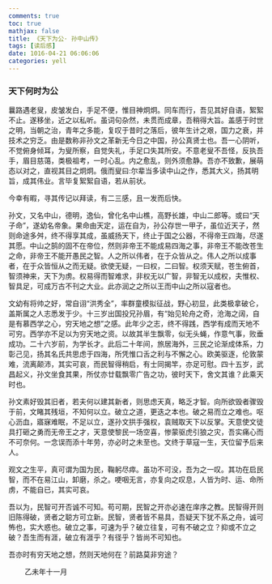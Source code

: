```yaml
---
comments: true
toc: true
mathjax: false
title: 《天下为公· 孙中山传》
tags: [读后感]
date: 1016-04-21 06:06:06
categories: yell
---
```


### 天下何时为公

曩路遇老叟，皮皱发白，手足不便，惟目神炯炯。同车而行，吾见其好自语，絮絮不止。遂移坐，近之以私听。虽词句杂然，未贯而成章，吾稍得大旨。盖感于时世之明，当朝之治，青年之多能，复叹于昔时之落后，彼年生计之艰，国力之衰，并技术之穷乏。由是数称非孙文之革新无今日之中国，孙公真贤士也。吾一心阴听，不觉俯身倾耳，为叟所察，自觉失礼，手足口失其所安。不意老叟不吾怪，反执吾手，眉目慈蔼，类极祖考，一时心乱。内之愈乱，则外须愈静。吾亦不致歉，展萌态以对之，直视其目之炯炯。俄而叟曰:尔辈当多读中山之作，悉其大义，扬其明旨，成其伟业。言毕复絮絮自语，若从前状。

今幸有暇，寻其传记以拜读，有二三感，且一发而后快。

孙文，又名中山，德明，逸仙，曾化名中山樵，高野长雄，中山二郎等。或曰“天子命”，遂幼名帝象。果命由天定，运在自为，孙公存世一甲子，虽位近天子，然则命途多舛，终不得享其成，虽威扬天下，终止于国之公器，不得帝王四海，尽遂其愿。中山之鹄的固不在帝位，然则非帝王不能成易四海之事，非帝王不能改苍生之命，非帝王不能开愚民之智。人之所以伟者，在于众皆从之。伟人之所以成事者，在于众皆恒从之而无疑。欲使无疑，一曰权，二曰智。权须天赋，苍生俯首，智须神来，天下为虏。权易得而智难求，非权无以广智，非智无以成权，夫惟权、智具足，可成万古不刊之大业。此亦润之之所以王而中山之所以寇者也。

文幼有将帅之好，常自诩“洪秀全”，率群童模拟征战，野心初显，此类极拿破仑，盖斯属之人志悉发于少。十三岁出国投兄孙眉，有“始见轮舟之奇，沧海之阔，自是有慕西学之心，穷天地之想”之感。此年少之志，终不得践，西学有成而天地不可穷。西学亦不足以为穷天地之资。以故其半生飘零，似无头蝇，作意气事，败垂成功。二十六岁前，为学长才。此后二十年间，旅居海外，三民之论渐成体系，力彰己见，扬其名氏共思虑于四海，所凭惟口舌之利与不懈之心。欧美驱逐，伦敦蒙难，流离颠沛，其实可哀，而民智得稍启，有士同揭竿，亦足可慰。四十五岁，武昌起义，孙文坐食其果，所仗亦廿载飘零广告之功，彼时天下，舍文其谁？此乘天时也。

孙文素好毁其旧者，若夫何以建其新者，则思虑天真，略乏才智。向所欲毁者骤毁于前，文睹其残垣，不知何以立。破立之道，更迭之本也。破之易而立之难也。呕心沥血，寤寐难眠，不足以立，遂孙文拱手强权，袁贼取天下以反掌。天意使文徒具打砸之勇而无帝王之才，天意使黎民一场空喜，惨蒙驱虎引狼之灾，吾实痛心而不可奈何。一念误而添十年劳，亦必时之未至也。文终于草寇一生，天位留予后来人。

观文之生平，真可谓为国为民，鞠躬尽瘁。虽功不可没，吾为之一叹。其功在启民智，而不在易江山，卸磨，杀之。哽咽无言，亦复向之叹息，人皆为时、运、命所虏，不能自已，其实可哀。

吾以为，民智可开否诚不可知。苟可期，民智之开亦必速在庠序之教。民智得开则旧陈得破，贤者之聪方可立新。民智，贤者皆不易具，吾疑天下犹不系之舟，诚可怖也，实大惑也。破立之事，可速为乎？破立往复，可有不破之立？抑或不立之破？吾生而有涯，破立有涯乎？有径乎？皆尚不可知也。

吾亦时有穷天地之想，然则天地何在？前路莫非穷途？

　　                             乙未年十一月